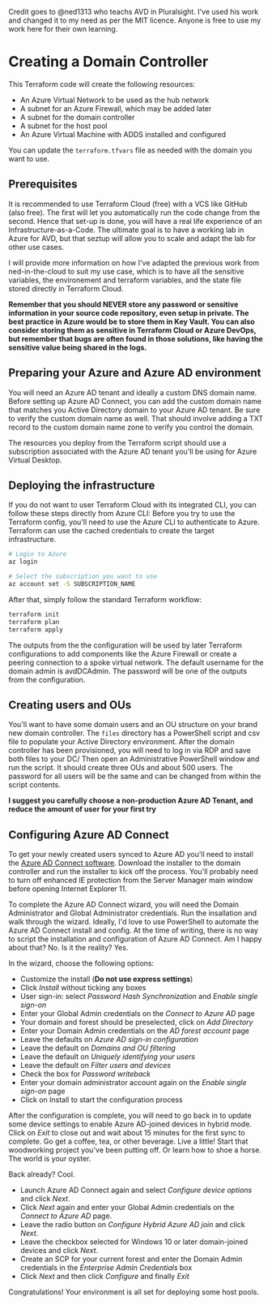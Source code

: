 Credit goes to @ned1313 who teachs AVD in Pluralsight. I've used his work and changed it to my need as per the MIT licence. Anyone is free to use my work here for their own learning. 

# Creating a Domain Controller

This Terraform code will create the following resources:

* An Azure Virtual Network to be used as the hub network
* A subnet for an Azure Firewall, which may be added later
* A subnet for the domain controller
* A subnet for the host pool
* An Azure Virtual Machine with ADDS installed and configured

You can update the `terraform.tfvars` file as needed with the domain you want to use.

## Prerequisites

It is recommended to use Terraform Cloud (free) with a VCS like GitHub (also free). The first will let you automatically run the code change from the second. Hence that set-up is done, you will have a real life experience of an Infrastructure-as-a-Code. The ultimate goal is to have a working lab in Azure for AVD, but that seztup will allow you to scale and adapt the lab for other use cases. 

I will provide more information on how I've adapted the previous work from ned-in-the-cloud to suit my use case, which is to have all the sensitive variables, the environement and terraform variables, and the state file stored directly in Terraform Cloud.

**Remember that you should NEVER store any password or sensitive information in your source code repository, even setup in private. The best practice in Azure would be to store them in Key Vault. You can also consider storing them as sensitive in Terraform Cloud or Azure DevOps, but remember that bugs are often found in those solutions, like having the sensitive value being shared in the logs.**

## Preparing your Azure and Azure AD environment

You will need an Azure AD tenant and ideally a custom DNS domain name. Before setting up Azure AD Connect, you can add the custom domain name that matches you Active Directory domain to your Azure AD tenant. Be sure to verify the custom domain name as well. That should involve adding a TXT record to the custom domain name zone to verify you control the domain.

The resources you deploy from the Terraform script should use a subscription associated with the Azure AD tenant you'll be using for Azure Virtual Desktop.

## Deploying the infrastructure

If you do not want to user Terraform Cloud with its integrated CLI, you can follow these steps directly from Azure CLI:
Before you try to use the Terraform config, you'll need to use the Azure CLI to authenticate to Azure. Terraform can use the cached credentials to create the target infrastructure.

```bash
# Login to Azure
az login

# Select the subscription you want to use
az account set -S SUBSCRIPTION_NAME
```

After that, simply follow the standard Terraform workflow:

```bash
terraform init
terraform plan
terraform apply
```

The outputs from the the configuration will be used by later Terraform configurations to add components like the Azure Firewall or create a peering connection to a spoke virtual network. The default username for the domain admin is avdDCAdmin. The password will be one of the outputs from the configuration.

## Creating users and OUs

You'll want to have some domain users and an OU structure on your brand new domain controller. The `files` directory has a PowerShell script and csv file to populate your Active Directory environment. After the domain controller has been provisioned, you will need to log in via RDP and save both files to your DC/ Then open an Administrative PowerShell window and run the script. It should create three OUs and about 500 users. The password for all users will be the same and can be changed from within the script contents.

**I suggest you carefully choose a non-production Azure AD Tenant, and reduce the amount of user for your first try**

## Configuring Azure AD Connect

To get your newly created users synced to Azure AD you'll need to install the [Azure AD Connect software](https://www.microsoft.com/en-us/download/details.aspx?id=47594). Download the installer to the domain controller and run the installer to kick off the process. You'll probably need to turn off enhanced IE protection from the Server Manager main window before opening Internet Explorer 11.

To complete the Azure AD Connect wizard, you will need the Domain Administrator and Global Administrator credentials. Run the insallation and walk through the wizard. Ideally, I'd love to use PowerShell to automate the Azure AD Connect install and config. At the time of writing, there is no way to script the installation and configuration of Azure AD Connect. Am I happy about that? No. Is it the reality? Yes.

In the wizard, choose the following options:

* Customize the install (**Do not use express settings**)
* Click *Install* without ticking any boxes
* User sign-in: select *Password Hash Synchronization* and *Enable single sign-on*
* Enter your Global Admin credentials on the *Connect to Azure AD* page
* Your domain and forest should be preselected, click on *Add Directory*
* Enter your Domain Admin credentials on the *AD forest account* page
* Leave the defaults on *Azure AD sign-in configuration*
* Leave the default on *Domains and OU filtering*
* Leave the default on *Uniquely identifying your users*
* Leave the default on *Filter users and devices*
* Check the box for *Password writeback*
* Enter your domain administrator account again on the *Enable single sign-on* page
* Click on Install to start the configuration process

After the configuration is complete, you will need to go back in to update some device settings to enable Azure AD-joined devices in hybrid mode. Click on *Exit* to close out and wait about 15 minutes for the first sync to complete. Go get a coffee, tea, or other beverage. Live a little! Start that woodworking project you've been putting off. Or learn how to shoe a horse. The world is your oyster.

Back already? Cool. 

* Launch Azure AD Connect again and select *Configure device options* and click *Next*. 
* Click *Next* again and enter your Global Admin credentials on the *Connect to Azure AD* page. 
* Leave the radio button on *Configure Hybrid Azure AD join* and click *Next*. 
* Leave the checkbox selected for Windows 10 or later domain-joined devices and click *Next*.
* Create an SCP for your current forest and enter the Domain Admin credentials in the *Enterprise Admin Credentials* box
* Click *Next* and then click *Configure* and finally *Exit*

Congratulations! Your environment is all set for deploying some host pools.
